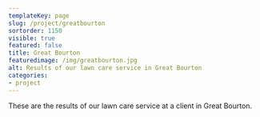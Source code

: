 ```yaml
---
templateKey: page
slug: /project/greatbourton
sortorder: 1150
visible: true
featured: false
title: Great Bourton
featuredimage: /img/greatbourton.jpg
alt: Results of our lawn care service in Great Bourton
categories:
- project
---
```

These are the results of our lawn care service at a client in Great Bourton.


